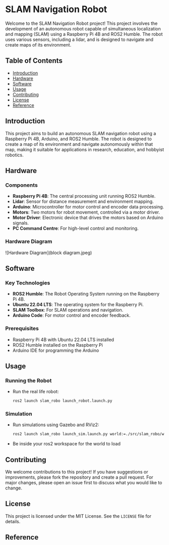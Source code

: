 # SLAM Navigation Robot

Welcome to the SLAM Navigation Robot project! This project involves the development of an autonomous robot capable of simultaneous localization and mapping (SLAM) using a Raspberry Pi 4B and ROS2 Humble. The robot uses various sensors, including a lidar, and is designed to navigate and create maps of its environment.

## Table of Contents

- [Introduction](#introduction)
- [Hardware](#hardware)
- [Software](#software)
- [Usage](#usage)
- [Contributing](#contributing)
- [License](#license)
- [Reference](#reference)


## Introduction

This project aims to build an autonomous SLAM navigation robot using a Raspberry Pi 4B, Arduino, and ROS2 Humble. The robot is designed to create a map of its environment and navigate autonomously within that map, making it suitable for applications in research, education, and hobbyist robotics.

## Hardware

### Components

- **Raspberry Pi 4B**: The central processing unit running ROS2 Humble.
- **Lidar**: Sensor for distance measurement and environment mapping.
- **Arduino**: Microcontroller for motor control and encoder data processing.
- **Motors**: Two motors for robot movement, controlled via a motor driver.
- **Motor Driver**: Electronic device that drives the motors based on Arduino signals.
- **PC Command Centre**: For high-level control and monitoring.

### Hardware Diagram

![Hardware Diagram](block diagram.jpeg)

## Software

### Key Technologies

- **ROS2 Humble**: The Robot Operating System running on the Raspberry Pi 4B.
- **Ubuntu 22.04 LTS**: The operating system for the Raspberry Pi.
- **SLAM Toolbox**: For SLAM operations and navigation.
- **Arduino Code**: For motor control and encoder feedback.


### Prerequisites

- Raspberry Pi 4B with Ubuntu 22.04 LTS installed
- ROS2 Humble installed on the Raspberry Pi
- Arduino IDE for programming the Arduino


## Usage

### Running the Robot

- Run the real life robot:
  ```bash
  ros2 launch slam_robo launch_robot.launch.py
  ```

### Simulation

- Run simulations using Gazebo and RViz2:
  ```bash
  ros2 launch slam_robo launch_sim.launch.py world:=./src/slam_robo/worlds/obstacles.world
  ```
- Be inside your ros2 workspace for the world to load

## Contributing

We welcome contributions to this project! If you have suggestions or improvements, please fork the repository and create a pull request. For major changes, please open an issue first to discuss what you would like to change.

## License

This project is licensed under the MIT License. See the `LICENSE` file for details.

## Reference
